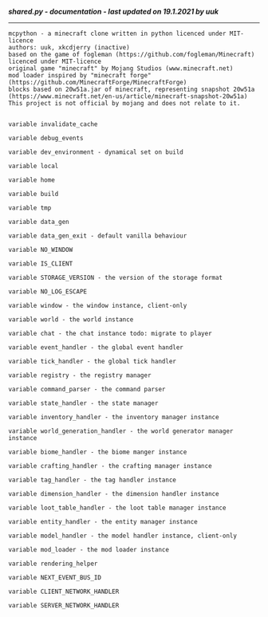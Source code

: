 ***shared.py - documentation - last updated on 19.1.2021 by uuk***
___

    mcpython - a minecraft clone written in python licenced under MIT-licence
    authors: uuk, xkcdjerry (inactive)
    based on the game of fogleman (https://github.com/fogleman/Minecraft) licenced under MIT-licence
    original game "minecraft" by Mojang Studios (www.minecraft.net)
    mod loader inspired by "minecraft forge" (https://github.com/MinecraftForge/MinecraftForge)
    blocks based on 20w51a.jar of minecraft, representing snapshot 20w51a
    (https://www.minecraft.net/en-us/article/minecraft-snapshot-20w51a)
    This project is not official by mojang and does not relate to it.


    variable invalidate_cache

    variable debug_events

    variable dev_environment - dynamical set on build

    variable local

    variable home

    variable build

    variable tmp

    variable data_gen

    variable data_gen_exit - default vanilla behaviour

    variable NO_WINDOW

    variable IS_CLIENT

    variable STORAGE_VERSION - the version of the storage format

    variable NO_LOG_ESCAPE

    variable window - the window instance, client-only

    variable world - the world instance

    variable chat - the chat instance todo: migrate to player

    variable event_handler - the global event handler

    variable tick_handler - the global tick handler

    variable registry - the registry manager

    variable command_parser - the command parser

    variable state_handler - the state manager

    variable inventory_handler - the inventory manager instance

    variable world_generation_handler - the world generator manager instance

    variable biome_handler - the biome manger instance

    variable crafting_handler - the crafting manager instance

    variable tag_handler - the tag handler instance

    variable dimension_handler - the dimension handler instance

    variable loot_table_handler - the loot table manager instance

    variable entity_handler - the entity manager instance

    variable model_handler - the model handler instance, client-only

    variable mod_loader - the mod loader instance

    variable rendering_helper

    variable NEXT_EVENT_BUS_ID

    variable CLIENT_NETWORK_HANDLER

    variable SERVER_NETWORK_HANDLER